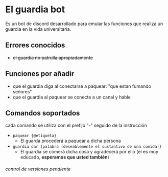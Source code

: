 # El guardia bot
Es un bot de discord desarrollado para emular las funciones que realiza un guardia en la vida universitaria.

## Errores conocidos
* ~~el guardia no patrulla apropiadamente~~

## Funciones por añadir
* que el guardia diga al conectarse a paquear: "que estan fumando señores"
* que el guardia al paquear se conecte a un canal y hable

## Comandos soportados
cada comando se utiliza con el prefijo "-" seguido de la instrucción
* `paquear {@etiqueta}`
  * El guarda procederá a paquear a dicha persona
* `guardia dar {palabra (deseablemente el sustantivo de una comida)}`
  * El guardia se comerá dicha cosa y agradecerá por ello (el es muy educado, **esperamos que usted también**)

###### _control de versiones pendiente_
